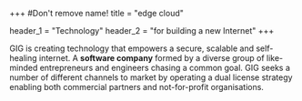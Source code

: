 +++
#Don't remove name!
title = "edge cloud"

header_1 = "Technology"
header_2 = "for building a new Internet"
+++

GIG is creating technology that empowers a secure, scalable and self-healing internet. A **software company** formed by a diverse group of like-minded entrepreneurs and engineers chasing a common goal. GIG seeks a number of different channels to market by operating a dual license strategy enabling both commercial partners and not-for-profit organisations.
